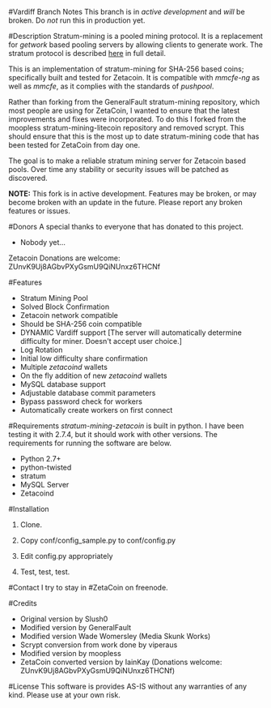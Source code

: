 #Vardiff Branch Notes
This branch is in *active development* and *will* be broken. Do *not* run this in production yet.

#Description
Stratum-mining is a pooled mining protocol. It is a replacement for *getwork* based pooling servers by allowing clients to generate work. The stratum protocol is described [here](http://mining.bitcoin.cz/stratum-mining) in full detail.

This is an implementation of stratum-mining for SHA-256 based coins; specifically built and tested for Zetacoin. It is compatible with *mmcfe-ng* as well as *mmcfe*, as it complies with the standards of *pushpool*.

Rather than forking from the GeneralFault stratum-mining repository, which most people are using for ZetaCoin, I wanted to ensure that the latest improvements and fixes were incorporated. To do this I forked from the moopless stratum-mining-litecoin repository and removed scrypt. This should ensure that this is the most up to date stratum-mining code that has been tested for ZetaCoin from day one.

The goal is to make a reliable stratum mining server for Zetacoin based pools. Over time any stability or security issues will be patched as discovered.

**NOTE:** This fork is in active development. Features may be broken, or may become broken with an update in the future. Please report any broken features or issues.

#Donors
A special thanks to everyone that has donated to this project. 

* Nobody yet...

Zetacoin Donations are welcome: ZUnvK9Uj8AGbvPXyGsmU9QiNUnxz6THCNf

#Features

* Stratum Mining Pool 
* Solved Block Confirmation
* Zetacoin network compatible
* Should be SHA-256 coin compatible
* DYNAMIC Vardiff support [The server will automatically determine difficulty for miner. Doesn't accept user choice.]
* Log Rotation
* Initial low difficulty share confirmation
* Multiple *zetacoind* wallets
* On the fly addition of new *zetacoind* wallets
* MySQL database support
* Adjustable database commit parameters
* Bypass password check for workers
* Automatically create workers on first connect


#Requirements
*stratum-mining-zetacoin* is built in python. I have been testing it with 2.7.4, but it should work with other versions. The requirements for running the software are below.

* Python 2.7+
* python-twisted
* stratum
* MySQL Server 
* Zetacoind

#Installation

1. Clone.

2. Copy conf/config_sample.py to conf/config.py

3. Edit config.py appropriately

4. Test, test, test.

#Contact
I try to stay in #ZetaCoin on freenode.

#Credits

* Original version by Slush0
* Modified version by GeneralFault
* Modified version Wade Womersley (Media Skunk Works)
* Scrypt conversion from work done by viperaus
* Modified version by moopless
* ZetaCoin converted version by IainKay (Donations welcome: ZUnvK9Uj8AGbvPXyGsmU9QiNUnxz6THCNf)


#License
This software is provides AS-IS without any warranties of any kind. Please use at your own risk. 
